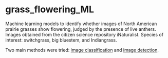 # grass_flowering_ML
Machine learning models to identify whether images of North American prairie grasses show flowering, judged by the presence of live anthers. Images obtained from the citizen science repository iNaturalist. Species of interest: switchgrass, big bluestem, and Indiangrass.

Two main methods were tried: [image classification](https://github.com/LTibbs/grass_flowering_ML/tree/main/image_classification) and [image detection](https://github.com/LTibbs/grass_flowering_ML/tree/main/anther_detection).
